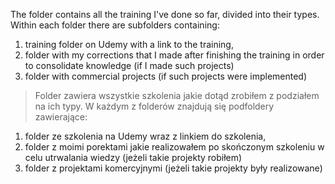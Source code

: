 The folder contains all the training I've done so far, divided into their types. Within each folder there are subfolders containing:
1. training folder on Udemy with a link to the training,
2. folder with my corrections that I made after finishing the training in order to consolidate knowledge (if I made such projects)
3. folder with commercial projects (if such projects were implemented)

> Folder zawiera wszystkie szkolenia jakie dotąd zrobiłem z podziałem na ich typy. W każdym z folderów znajdują się podfoldery zawierające:
1. folder ze szkolenia na Udemy wraz z linkiem do szkolenia, 
2. folder z moimi porektami jakie realizowałem po skończonym szkoleniu w celu utrwalania wiedzy (jeżeli takie projekty robiłem)
3. folder z projektami komercyjnymi (jeżeli takie projekty były realizowane)


